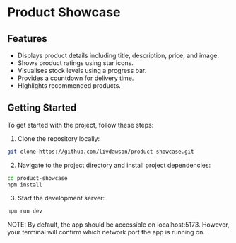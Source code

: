 # Product Showcase

## Features

- Displays product details including title, description, price, and image.
- Shows product ratings using star icons.
- Visualises stock levels using a progress bar.
- Provides a countdown for delivery time.
- Highlights recommended products.


## Getting Started

To get started with the project, follow these steps:

1. Clone the repository locally:
```bash
git clone https://github.com/livdawson/product-showcase.git
```

2. Navigate to the project directory and install project dependencies:
```bash
cd product-showcase
npm install
```


3. Start the development server:
```bash
npm run dev
```

NOTE: By default, the app should be accessible on localhost:5173. However, your terminal will confirm which network port the app is running on.

